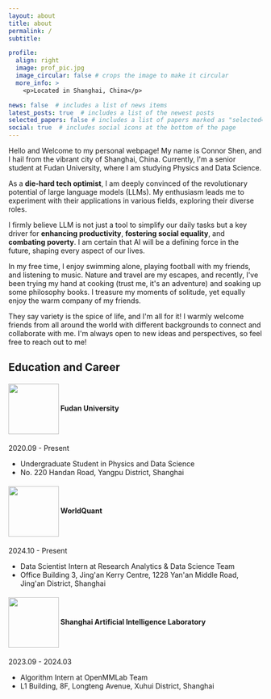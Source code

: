 ```yaml
---
layout: about
title: about
permalink: /
subtitle: 

profile:
  align: right
  image: prof_pic.jpg
  image_circular: false # crops the image to make it circular
  more_info: >
    <p>Located in Shanghai, China</p>

news: false  # includes a list of news items
latest_posts: true  # includes a list of the newest posts
selected_papers: false # includes a list of papers marked as "selected={true}"
social: true  # includes social icons at the bottom of the page
---
```


Hello and Welcome to my personal webpage! My name is Connor Shen, and I hail from the vibrant city of Shanghai, China. Currently, I'm a senior student at Fudan University, where I am studying Physics and Data Science.

As a **die-hard tech optimist**, I am deeply convinced of the revolutionary potential of large language models (LLMs). My enthusiasm leads me to experiment with their applications in various fields, exploring their diverse roles. 

I firmly believe LLM is not just a tool to simplify our daily tasks but a key driver for **enhancing productivity**, **fostering social equality**, and **combating poverty**. I am certain that AI will be a defining force in the future, shaping every aspect of our lives.

In my free time, I enjoy swimming alone, playing football with my friends, and listening to music. Nature and travel are my escapes, and recently, I've been trying my hand at cooking (trust me, it's an adventure) and soaking up some philosophy books. I treasure my moments of solitude, yet equally enjoy the warm company of my friends.

They say variety is the spice of life, and I'm all for it! I warmly welcome friends from all around the world with different backgrounds to connect and collaborate with me. I'm always open to new ideas and perspectives, so feel free to reach out to me!

## Education and Career
#### <img src="{{ '/assets/img/fudan.png' | relative_url }}" width="100" style="vertical-align: middle;"> Fudan University  
2020.09 - Present
* Undergraduate Student in Physics and Data Science
* No. 220 Handan Road, Yangpu District, Shanghai

#### <img src="{{ '/assets/img/WorldQuant.png' | relative_url }}" width="100" style="vertical-align: middle;"> WorldQuant
2024.10 - Present
* Data Scientist Intern at Research Analytics & Data Science Team
* Office Building 3, Jing'an Kerry Centre, 1228 Yan'an Middle Road, Jing'an District, Shanghai

#### <img src="{{ '/assets/img/ailab.png' | relative_url }}" width="100" style="vertical-align: middle;"> Shanghai Artificial Intelligence Laboratory
2023.09 - 2024.03
* Algorithm Intern at OpenMMLab Team
* L1 Building, 8F, Longteng Avenue, Xuhui District, Shanghai
